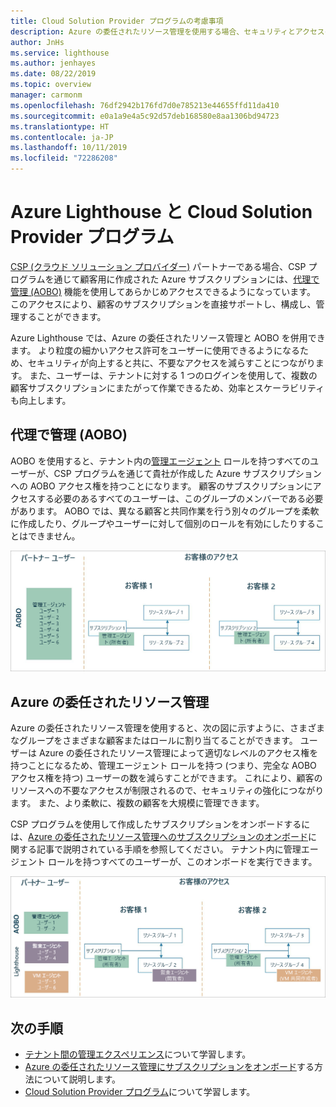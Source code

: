 ```yaml
---
title: Cloud Solution Provider プログラムの考慮事項
description: Azure の委任されたリソース管理を使用する場合、セキュリティとアクセスの制御を考慮することが大切です。
author: JnHs
ms.service: lighthouse
ms.author: jenhayes
ms.date: 08/22/2019
ms.topic: overview
manager: carmonm
ms.openlocfilehash: 76df2942b176fd7d0e785213e44655ffd11da410
ms.sourcegitcommit: e0a1a9e4a5c92d57deb168580e8aa1306bd94723
ms.translationtype: HT
ms.contentlocale: ja-JP
ms.lasthandoff: 10/11/2019
ms.locfileid: "72286208"
---
```

# <a name="azure-lighthouse-and-the-cloud-solution-provider-program"></a>Azure Lighthouse と Cloud Solution Provider プログラム

[CSP (クラウド ソリューション プロバイダー)](https://docs.microsoft.com/partner-center/csp-overview) パートナーである場合、CSP プログラムを通じて顧客用に作成された Azure サブスクリプションには、[代理で管理 (AOBO)](https://channel9.msdn.com/Series/cspdev/Module-11-Admin-On-Behalf-Of-AOBO) 機能を使用してあらかじめアクセスできるようになっています。 このアクセスにより、顧客のサブスクリプションを直接サポートし、構成し、管理することができます。

Azure Lighthouse では、Azure の委任されたリソース管理と AOBO を併用できます。 より粒度の細かいアクセス許可をユーザーに使用できるようになるため、セキュリティが向上すると共に、不要なアクセスを減らすことにつながります。 また、ユーザーは、テナントに対する 1 つのログインを使用して、複数の顧客サブスクリプションにまたがって作業できるため、効率とスケーラビリティも向上します。

## <a name="administer-on-behalf-of-aobo"></a>代理で管理 (AOBO)

AOBO を使用すると、テナント内の[管理エージェント](https://docs.microsoft.com/partner-center/permissions-overview#manage-commercial-transactions-in-partner-center-azure-ad-and-csp-roles) ロールを持つすべてのユーザーが、CSP プログラムを通じて貴社が作成した Azure サブスクリプションへの AOBO アクセス権を持つことになります。 顧客のサブスクリプションにアクセスする必要のあるすべてのユーザーは、このグループのメンバーである必要があります。 AOBO では、異なる顧客と共同作業を行う別々のグループを柔軟に作成したり、グループやユーザーに対して個別のロールを有効にしたりすることはできません。

![AOBO を使用したテナント管理](../media/csp-1.jpg)

## <a name="azure-delegated-resource-management"></a>Azure の委任されたリソース管理

Azure の委任されたリソース管理を使用すると、次の図に示すように、さまざまなグループをさまざまな顧客またはロールに割り当てることができます。 ユーザーは Azure の委任されたリソース管理によって適切なレベルのアクセス権を持つことになるため、管理エージェント ロールを持つ (つまり、完全な AOBO アクセス権を持つ) ユーザーの数を減らすことができます。 これにより、顧客のリソースへの不要なアクセスが制限されるので、セキュリティの強化につながります。 また、より柔軟に、複数の顧客を大規模に管理できます。

CSP プログラムを使用して作成したサブスクリプションをオンボードするには、[Azure の委任されたリソース管理へのサブスクリプションのオンボード](../how-to/onboard-customer.md)に関する記事で説明されている手順を参照してください。 テナント内に管理エージェント ロールを持つすべてのユーザーが、このオンボードを実行できます。

![AOBO と Azure の委任されたリソース管理を使用したテナント管理](../media/csp-2.jpg)

## <a name="next-steps"></a>次の手順

- [テナント間の管理エクスペリエンス](cross-tenant-management-experience.md)について学習します。
- [Azure の委任されたリソース管理にサブスクリプションをオンボード](../how-to/onboard-customer.md)する方法について説明します。
- [Cloud Solution Provider プログラム](https://docs.microsoft.com/partner-center/csp-overview)について学習します。

